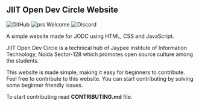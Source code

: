 
## JIIT Open Dev Circle Website

![GitHub](https://img.shields.io/github/license/mashape/apistatus.svg)
![prs Welcome](https://img.shields.io/badge/PRs-welcome-brightgreen.svg)
![Discord](https://img.shields.io/discord/475154983910899722.svg)


A simple website made for JODC using HTML, CSS and JavaScript.

JIIT Open Dev Circle is a technical hub of Jaypee Institute of Information Technology, Noida Sector-128 which promotes open source culture among the students.

This website is made simple, making it easy for beginners to contribute.
Feel free to contribute to this website.
You can start contributing by solving some beginner friendly issues.

To start contributing read **CONTRIBUTING.md** file.
